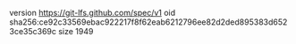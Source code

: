 version https://git-lfs.github.com/spec/v1
oid sha256:ce92c33569ebac922217f8f62eab6212796ee82d2ded895383d6523ce35c369c
size 1949
